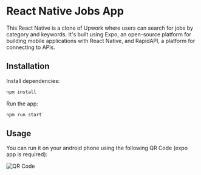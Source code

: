 # React Native Jobs App

This React Native is a clone of Upwork where users can search for jobs by category and keywords. It's built using Expo, an open-source platform for building mobile applications with React Native, and RapidAPI, a platform for connecting to APIs.

## Installation

Install dependencies:

```bash
npm install
```

Run the app:

```bash
npm run start
```

## Usage

You can run it on your android phone using the following QR Code (expo app is required):

![QR Code](https://qr.expo.dev/expo-go?owner=ziad42&slug=first-app&releaseChannel=default&host=exp.host)
